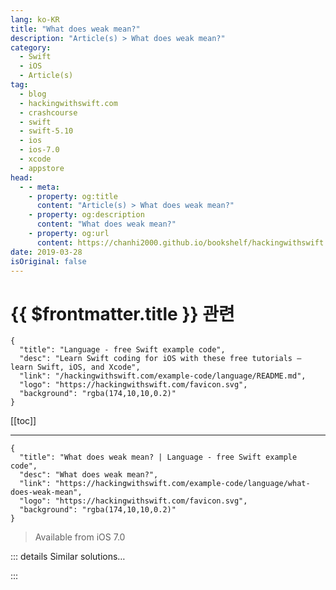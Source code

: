 ```yaml
---
lang: ko-KR
title: "What does weak mean?"
description: "Article(s) > What does weak mean?"
category:
  - Swift
  - iOS
  - Article(s)
tag: 
  - blog
  - hackingwithswift.com
  - crashcourse
  - swift
  - swift-5.10
  - ios
  - ios-7.0
  - xcode
  - appstore
head:
  - - meta:
    - property: og:title
      content: "Article(s) > What does weak mean?"
    - property: og:description
      content: "What does weak mean?"
    - property: og:url
      content: https://chanhi2000.github.io/bookshelf/hackingwithswift.com/example-code/language/what-does-weak-mean.html
date: 2019-03-28
isOriginal: false
---
```


# {{ $frontmatter.title }} 관련

```component VPCard
{
  "title": "Language - free Swift example code",
  "desc": "Learn Swift coding for iOS with these free tutorials – learn Swift, iOS, and Xcode",
  "link": "/hackingwithswift.com/example-code/language/README.md",
  "logo": "https://hackingwithswift.com/favicon.svg",
  "background": "rgba(174,10,10,0.2)"
}
```

[[toc]]

---

```component VPCard
{
  "title": "What does weak mean? | Language - free Swift example code",
  "desc": "What does weak mean?",
  "link": "https://hackingwithswift.com/example-code/language/what-does-weak-mean",
  "logo": "https://hackingwithswift.com/favicon.svg",
  "background": "rgba(174,10,10,0.2)"
}
```

> Available from iOS 7.0

<!-- TODO: 작성 -->

<!-- 
Unless you specific otherwise, all Swift properties are strong, which means they will not be removed from RAM until whatever owns them is removed from RAM. So, if you create an array in your view controller and you want it to stick around until the view controller is destroyed, that's what strong does.

*Weak* on the other hand is there when you want to say "I want to be able to reference this variable, but I don't mind if it goes away, so I don't want to own it." This might seem strange: after all, where's the point in having a reference to a variable that might not be there?

Well, the answer lies in a thing called reference cycles. If object A has a strong variable pointing at object B, and object B has a strong variable pointing at object A, neither object would ever be deleted because they both keep each other alive.

In this situation, having one of the objects change their property to be weak would solve the problem. For example, object A has a strong variable to object B, but object B has a weak variable pointing at object A. This guarantees that B cannot be destroyed while A still exists, but A can be destroyed because B doesn't have a strong variable owning it.

-->

::: details Similar solutions…

<!--
/example-code/language/what-does-unowned-mean">What does unowned mean? 
/example-code/language/what-does-an-exclamation-mark-mean">What does an exclamation mark mean? 
/example-code/uikit/what-does-the-message-simulator-user-has-requested-new-graphics-quality-100-mean">What does the message "Simulator user has requested new graphics quality: 100" mean? 
/example-code/language/what-does-override-mean">What does override mean? 
/quick-start/concurrency/how-to-fix-the-error-async-call-in-a-function-that-does-not-support-concurrency">How to fix the error “async call in a function that does not support concurrency”</a>
-->

:::


